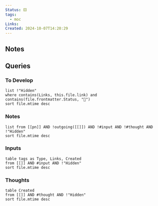 ```yaml
---
Status: 🟨
tags:
  - moc
Links: 
Created: 2024-10-07T14:20:29
---
```

## Notes

## Queries
### To Develop

```dataview
list !"Hidden"
where contains(Links, this.file.link) and contains(file.frontmatter.Status, "🌱")
sort file.mtime desc
```

### Notes
```dataview
list from [[pn]] AND !outgoing([[]]) AND !#input AND !#thought AND !"Hidden"
sort file.mtime desc
```

### Inputs

```dataview
table tags as Type, Links, Created
from [[]] AND #input AND !"Hidden"
sort file.mtime desc
```

### Thoughts

```dataview
table Created
from [[]] AND #thought AND !"Hidden"
sort file.mtime desc
```
